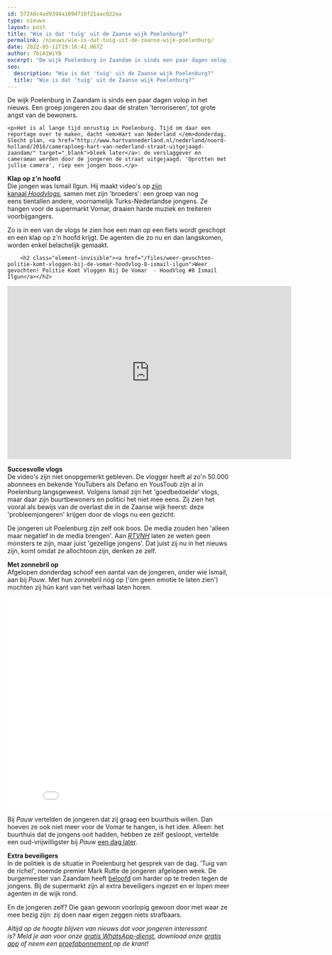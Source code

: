 ```yaml
---
id: 5724dc4ad9394a109d718f21aac022ea
type: nieuws
layout: post
title: "Wie is dat 'tuig' uit de Zaanse wijk Poelenburg?"
permalink: /nieuws/wie-is-dat-tuig-uit-de-zaanse-wijk-poelenburg/
date: 2022-05-11T19:16:41.067Z
author: 7biA1WiYB
excerpt: "De wijk Poelenburg in Zaandam is sinds een paar dagen volop in het nieuws. Een groep jongeren zou daar de straten 'terroriseren', tot grote angst van de bewoners.  "
seo:
  description: "Wie is dat 'tuig' uit de Zaanse wijk Poelenburg?"
  title: "Wie is dat 'tuig' uit de Zaanse wijk Poelenburg?"
---
```

De wijk Poelenburg in Zaandam is sinds een paar dagen volop in het nieuws. Een groep jongeren zou daar de straten 'terroriseren', tot grote angst van de bewoners.  

    <p>Het is al lange tijd onrustig in Poelenburg. Tijd om daar een reportage over te maken, dacht <em>Hart van Nederland </em>donderdag. Slecht plan, <a href="http://www.hartvannederland.nl/nederland/noord-holland/2016/cameraploeg-hart-van-nederland-straat-uitgejaagd-zaandam/" target="_blank">bleek later</a>: de verslaggever en cameraman werden door de jongeren de straat uitgejaagd. 'Oprotten met jullie camera', riep een jongen boos.</p>
<p><strong>Klap op z'n hoofd</strong><br>Die jongen was Ismail Ilgun. Hij maakt video's op <a href="https://www.youtube.com/channel/UC8OsoURibpSgOxYjdUXgHwg" target="_blank">zijn kanaal </a><em><a href="https://www.youtube.com/channel/UC8OsoURibpSgOxYjdUXgHwg" target="_blank">Hoodvlogs</a>, </em>samen met zijn 'broeders': een groep van nog eens tientallen andere, voornamelijk Turks-Nederlandse jongens. Ze hangen voor de supermarkt Vomar, draaien harde muziek en treiteren voorbijgangers. </p>
<p>Zo is in een van de vlogs te zien hoe een man op een fiets wordt geschopt en een klap op z'n hoofd krijgt. De agenten die zo nu en dan langskomen, worden enkel belachelijk gemaakt.</p>
<p><div class="media media-element-container media-default"><div id="file-21777" class="file file-video file-video-youtube">

        <h2 class="element-invisible"><a href="/files/weer-gevochten-politie-komt-vloggen-bij-de-vomar-hoodvlog-8-ismail-ilgun">Weer gevochten! Politie Komt Vloggen Bij De Vomar  - HoodVlog #8 Ismail Ilgun</a></h2>
    
  
  <div class="content">
    <div class="media-youtube-video media-element file-default media-youtube-1">
  <iframe class="media-youtube-player" width="640" height="390" title="Weer gevochten! Politie Komt Vloggen Bij De Vomar  - HoodVlog #8 Ismail Ilgun" src="https://www.youtube.com/embed/D176OWrKCX0?wmode=opaque&controls=" name="Weer gevochten! Politie Komt Vloggen Bij De Vomar  - HoodVlog #8 Ismail Ilgun" frameborder="0" allowfullscreen="">Video van Weer gevochten! Politie Komt Vloggen Bij De Vomar  - HoodVlog #8 Ismail Ilgun</iframe>
</div>
  </div>

  
</div>
</div>
<p><strong>Succesvolle vlogs</strong><br>De video's zijn niet onopgemerkt gebleven. De vlogger heeft al zo'n 50.000 abonnees en bekende YouTubers als Defano en YousToub zijn al in Poelenburg langsgeweest. Volgens Ismail zijn het 'goedbedoelde' vlogs, maar daar zijn buurtbewoners en politici het niet mee eens. Zij zien het vooral als bewijs van de overlast die in de Zaanse wijk heerst: deze 'probleemjongeren' krijgen door de vlogs nu een gezicht.</p>
<p>De jongeren uit Poelenburg zijn zelf ook boos. De media zouden hen 'alleen maar negatief in de media brengen'. Aan <a href="http://www.rtvnh.nl/nieuws/191398/zaanse-hangjongeren-quotwij-zijn-geen-monsters-we-zijn-gezelligquot" target="_blank"><em>RTVNH</em></a> laten ze weten geen monsters te zijn, maar juist 'gezellige jongens'. Dat juist zij nu in het nieuws zijn, komt omdat ze allochtoon zijn, denken ze zelf.</p>
<p><strong>Met zonnebril op</strong><br>Afgelopen donderdag schoof een aantal van de jongeren, onder wie Ismail, aan bij <em>Pauw</em>. Met hun zonnebril nog op ('om geen emotie te laten zien') mochten zij hún kant van het verhaal laten horen.<br></p>
<iframe frameborder="0" height="478" src="//media-service.vara.nl/player.php?id=363814" width="850"></iframe>
<p>Bij <em>Pauw </em>vertelden de jongeren dat zij graag een buurthuis willen. Dan hoeven ze ook niet meer voor de Vomar te hangen, is het idee. Alleen: het buurthuis dat de jongens ooit hadden, hebben ze zélf gesloopt, vertelde een oud-vrijwilligster bij <em>Pauw</em> <a href="http://pauw.vara.nl/media/363865" target="_blank">een dag later</a>. </p>
<p><strong>Extra beveiligers</strong><br>In de politiek is de situatie in Poelenburg het gesprek van de dag. 'Tuig van de richel', noemde premier Mark Rutte de jongeren afgelopen week. De burgemeester van Zaandam heeft <a href="https://www.rtvnh.nl/nieuws/191444/burgemeester-zaandam-wil-in-gesprek-blijven-met-betrokkenen-overlast-poelenburg" target="_blank">beloofd</a> om harder op te treden tegen de jongens. Bij de supermarkt zijn al extra beveiligers ingezet en er lopen meer agenten in de wijk rond.</p>
<p>En de jongeren zelf? Die gaan gewoon voorlopig gewoon door met waar ze mee bezig zijn: zij doen naar eigen zeggen niets strafbaars.</p>
<p><em>Altijd op de hoogte blijven van nieuws dat voor jongeren interessant is? Meld je aan voor onze <a href="https://7dagen.netlify.app/whatsapp">gratis WhatsApp-dienst</a>, download onze <a href="https://7dagen.netlify.app/app">gratis app</a> of neem een <a href="https://abonneren.sevendays.nl/abonneren/abonnementen/ae/artikel">proefabonnement </a>op de krant!</em></p>  

